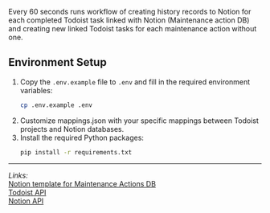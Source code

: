 Every 60 seconds runs workflow of creating history records to Notion for each completed Todoist task linked with
Notion (Maintenance action DB) and creating new linked Todoist tasks for each maintenance action without one.</br>

## Environment Setup

1. Copy the `.env.example` file to `.env` and fill in the required environment variables:
   ```bash
   cp .env.example .env
   ```
2. Customize mappings.json with your specific mappings between Todoist projects and Notion databases.
3. Install the required Python packages:
   ```bash
   pip install -r requirements.txt
   ```

---
*Links:*</br>
[Notion template for Maintenance Actions DB](https://www.notion.so/Maintenance-Actions-60655507245548fb8393f8a7499c251c) </br>
[Todoist API](https://developer.todoist.com/sync/) </br>
[Notion API](https://developers.notion.com/reference) </br>

